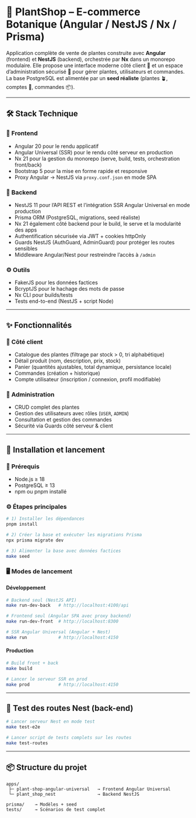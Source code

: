 # 🌿 PlantShop – E-commerce Botanique (Angular / NestJS / Nx / Prisma)

Application complète de vente de plantes construite avec **Angular** (frontend) et **NestJS** (backend), orchestrée par **Nx** dans un monorepo modulaire.
Elle propose une interface moderne côté client 🌱 et un espace d’administration sécurisé 🔐 pour gérer plantes, utilisateurs et commandes.
La base PostgreSQL est alimentée par un **seed réaliste** (plantes 🪴, comptes 👤, commandes 📦).

---

## 🛠 Stack Technique

### 🎨 Frontend

* Angular 20 pour le rendu applicatif
* Angular Universal (SSR) pour le rendu côté serveur en production
* Nx 21 pour la gestion du monorepo (serve, build, tests, orchestration front/back)
* Bootstrap 5 pour la mise en forme rapide et responsive
* Proxy Angular → NestJS via `proxy.conf.json` en mode SPA

### 🧩 Backend

* NestJS 11 pour l’API REST et l’intégration SSR Angular Universal en mode production
* Prisma ORM (PostgreSQL, migrations, seed réaliste)
* Nx 21 également côté backend pour le build, le serve et la modularité des apps
* Authentification sécurisée via JWT + cookies httpOnly
* Guards NestJS (AuthGuard, AdminGuard) pour protéger les routes sensibles
* Middleware Angular/Nest pour restreindre l’accès à `/admin`

### ⚙️ Outils

* FakerJS pour les données factices
* BcryptJS pour le hachage des mots de passe
* Nx CLI pour builds/tests
* Tests end-to-end (NestJS + script Node)

---

## ✨ Fonctionnalités

### 👥 Côté client

* Catalogue des plantes (filtrage par stock > 0, tri alphabétique)
* Détail produit (nom, description, prix, stock)
* Panier (quantités ajustables, total dynamique, persistance locale)
* Commandes (création + historique)
* Compte utilisateur (inscription / connexion, profil modifiable)

### 🔧 Administration

* CRUD complet des plantes
* Gestion des utilisateurs avec rôles (`USER`, `ADMIN`)
* Consultation et gestion des commandes
* Sécurité via Guards côté serveur & client

---

## 🚀 Installation et lancement

### 🔧 Prérequis

* Node.js ≥ 18
* PostgreSQL ≥ 13
* npm ou pnpm installé

### ⚙️ Étapes principales

```bash
# 1) Installer les dépendances
pnpm install

# 2) Créer la base et exécuter les migrations Prisma
npx prisma migrate dev

# 3) Alimenter la base avec données factices
make seed
```

### 🖥️ Modes de lancement

#### Développement

```bash
# Backend seul (NestJS API)
make run-dev-back   # http://localhost:4100/api

# Frontend seul (Angular SPA avec proxy backend)
make run-dev-front  # http://localhost:8300

# SSR Angular Universal (Angular + Nest)
make run            # http://localhost:4150
```

#### Production

```bash
# Build front + back
make build

# Lancer le serveur SSR en prod
make prod           # http://localhost:4150
```

---

## 🧪 Test des routes Nest (back-end)

```bash
# Lancer serveur Nest en mode test
make test-e2e

# Lancer script de tests complets sur les routes
make test-routes
```

---

## 📦 Structure du projet

```
apps/
 ├─ plant-shop-angular-universal   → Frontend Angular Universal
 └─ plant_shop_nest                → Backend NestJS

prisma/    → Modèles + seed
tests/     → Scénarios de test complet
```
